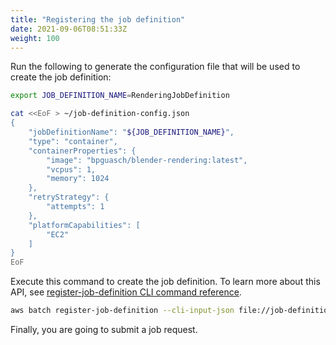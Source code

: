 ```yaml
---
title: "Registering the job definition"
date: 2021-09-06T08:51:33Z
weight: 100
---
```


Run the following to generate the configuration file that will be used to create the job definition:

```bash
export JOB_DEFINITION_NAME=RenderingJobDefinition

cat <<EoF > ~/job-definition-config.json
{
    "jobDefinitionName": "${JOB_DEFINITION_NAME}",
    "type": "container",
    "containerProperties": {
        "image": "bpguasch/blender-rendering:latest",
        "vcpus": 1,
        "memory": 1024
    },
    "retryStrategy": {
        "attempts": 1
    },
    "platformCapabilities": [
        "EC2"
    ]
}
EoF
```

Execute this command to create the job definition. To learn more about this API, see [register-job-definition CLI command reference](https://docs.aws.amazon.com/cli/latest/reference/batch/register-job-definition.html).

```bash
aws batch register-job-definition --cli-input-json file://job-definition-config.json
```

Finally, you are going to submit a job request.
